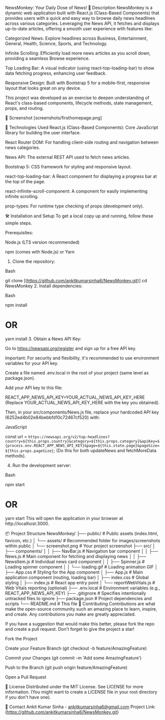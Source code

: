 NewsMonkey: Your Daily Dose of News!
📝 Description
NewsMonkey is a dynamic web application built with React.js (Class-Based Components) that provides users with a quick and easy way to browse daily news headlines across various categories. Leveraging the News API, it fetches and displays up-to-date articles, offering a smooth user experience with features like:

Categorized News: Explore headlines across Business, Entertainment, General, Health, Science, Sports, and Technology.

Infinite Scrolling: Efficiently load more news articles as you scroll down, providing a seamless Browse experience.

Top Loading Bar: A visual indicator (using react-top-loading-bar) to show data fetching progress, enhancing user feedback.

Responsive Design: Built with Bootstrap 5 for a mobile-first, responsive layout that looks great on any device.

This project was developed as an exercise to deepen understanding of React's class-based components, lifecycle methods, state management, props, and routing.

📸 Screenshot
[screenshots/firsthomepage.png]

🚀 Technologies Used
React.js (Class-Based Components): Core JavaScript library for building the user interface.

React Router DOM: For handling client-side routing and navigation between news categories.

News API: The external REST API used to fetch news articles.

Bootstrap 5: CSS framework for styling and responsive layout.

react-top-loading-bar: A React component for displaying a progress bar at the top of the page.

react-infinite-scroll-component: A component for easily implementing infinite scrolling.

prop-types: For runtime type checking of props (development only).

🛠️ Installation and Setup
To get a local copy up and running, follow these simple steps.

Prerequisites:

Node.js (LTS version recommended)

npm (comes with Node.js) or Yarn

1. Clone the repository:

Bash

git clone [(https://github.com/ankitkumarsinha6/NewsMonkey.git)]
cd NewsMonkey
2. Install dependencies:

Bash

npm install
# OR
yarn install
3. Obtain a News API Key:

Go to https://newsapi.org/register and sign up for a free API key.

Important: For security and flexibility, it's recommended to use environment variables for your API key.

Create a file named .env.local in the root of your project (same level as package.json).

Add your API key to this file:

REACT_APP_NEWS_API_KEY=YOUR_ACTUAL_NEWS_API_KEY_HERE
(Replace YOUR_ACTUAL_NEWS_API_KEY_HERE with the key you obtained).

Then, in your src/components/News.js file, replace your hardcoded API key (6252ed4b02e84bebbfd10c72467cf520) with:

JavaScript

const url = `https://newsapi.org/v2/top-headlines?country=${this.props.country}&category=${this.props.category}&apiKey=${process.env.REACT_APP_NEWS_API_KEY}&page=${this.state.page}&pageSize=${this.props.pageSize}`;
(Do this for both updateNews and fetchMoreData methods).

4. Run the development server:

Bash

npm start
# OR
yarn start
This will open the application in your browser at http://localhost:3000.

📦 Project Structure
NewsMonkey/
├── public/                 # Public assets (index.html, favicon, etc.)
│   └── assets/             # Recommended folder for images/screenshots within public
│       └── screenshot.png  # Your project screenshot
├── src/
│   ├── components/
│   │   ├── NavBar.js       # Navigation bar component
│   │   ├── News.js         # Main component for fetching and displaying news
│   │   ├── NewsItem.js     # Individual news card component
│   │   ├── Spinner.js      # Loading spinner component
│   │   └── loading.gif     # Loading animation GIF
│   ├── App.css             # Styling for the App component
│   ├── App.js              # Main application component (routing, loading bar)
│   ├── index.css           # Global styling
│   ├── index.js            # React app entry point
│   └── reportWebVitals.js  # Web Vitals reporting (optional)
├── .env.local              # Environment variables (e.g., REACT_APP_NEWS_API_KEY)
├── .gitignore              # Specifies intentionally untracked files to ignore
├── package.json            # Project dependencies and scripts
└── README.md               # This file
🤝 Contributing
Contributions are what make the open-source community such an amazing place to learn, inspire, and create. Any contributions you make are greatly appreciated.

If you have a suggestion that would make this better, please fork the repo and create a pull request. Don't forget to give the project a star!

Fork the Project

Create your Feature Branch (git checkout -b feature/AmazingFeature)

Commit your Changes (git commit -m 'Add some AmazingFeature')

Push to the Branch (git push origin feature/AmazingFeature)

Open a Pull Request

📄 License
Distributed under the MIT License. See LICENSE for more information. (You might want to create a LICENSE file in your root directory if you don't have one).

📧 Contact
Ankit Kumar Sinha - ankitkumarsinha6@gmail.com
Project Link: (https://github.com/ankitkumarsinha6/NewsMonkey.git)

